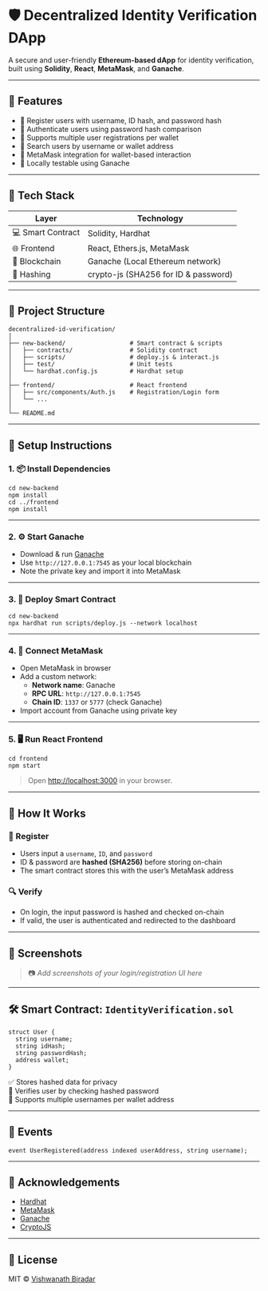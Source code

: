 # 🛡️ Decentralized Identity Verification DApp

A secure and user-friendly **Ethereum-based dApp** for identity verification, built using **Solidity**, **React**, **MetaMask**, and **Ganache**.

---

## 🚀 Features

- 🧾 Register users with username, ID hash, and password hash
- 🔐 Authenticate users using password hash comparison
- 🔄 Supports multiple user registrations per wallet
- 🔎 Search users by username or wallet address
- 🦊 MetaMask integration for wallet-based interaction
- 🧪 Locally testable using Ganache

---

## 🧰 Tech Stack

| Layer           | Technology                             |
|-----------------|----------------------------------------|
| 💻 Smart Contract | Solidity, Hardhat                    |
| 🌐 Frontend      | React, Ethers.js, MetaMask            |
| 🔗 Blockchain    | Ganache (Local Ethereum network)       |
| 🧠 Hashing       | crypto-js (SHA256 for ID & password)   |

---

## 📁 Project Structure

```
decentralized-id-verification/
│
├── new-backend/                  # Smart contract & scripts
│   ├── contracts/                # Solidity contract
│   ├── scripts/                  # deploy.js & interact.js
│   ├── test/                     # Unit tests
│   └── hardhat.config.js         # Hardhat setup
│
├── frontend/                     # React frontend
│   ├── src/components/Auth.js    # Registration/Login form
│   └── ...
│
└── README.md
```

---

## 🔧 Setup Instructions

### 1. 📦 Install Dependencies

```
cd new-backend
npm install
cd ../frontend
npm install
```

---

### 2. ⚙️ Start Ganache

- Download & run [Ganache](https://trufflesuite.com/ganache/)
- Use `http://127.0.0.1:7545` as your local blockchain
- Note the private key and import it into MetaMask

---

### 3. 🚀 Deploy Smart Contract

```
cd new-backend
npx hardhat run scripts/deploy.js --network localhost
```

---

### 4. 🧠 Connect MetaMask

- Open MetaMask in browser
- Add a custom network:
  - **Network name**: Ganache
  - **RPC URL**: `http://127.0.0.1:7545`
  - **Chain ID**: `1337` or `5777` (check Ganache)
- Import account from Ganache using private key

---

### 5. 🖥️ Run React Frontend

```
cd frontend
npm start
```

> Open [http://localhost:3000](http://localhost:3000) in your browser.

---

## 🔐 How It Works

### 🧾 Register
- Users input a `username`, `ID`, and `password`
- ID & password are **hashed (SHA256)** before storing on-chain
- The smart contract stores this with the user’s MetaMask address

### 🔍 Verify
- On login, the input password is hashed and checked on-chain
- If valid, the user is authenticated and redirected to the dashboard

---

## 📸 Screenshots

> 📷 *Add screenshots of your login/registration UI here*

---

## 🛠 Smart Contract: `IdentityVerification.sol`

```solidity
struct User {
  string username;
  string idHash;
  string passwordHash;
  address wallet;
}
```

✅ Stores hashed data for privacy  
🔐 Verifies user by checking hashed password  
🧾 Supports multiple usernames per wallet address  

---

## 📢 Events

```solidity
event UserRegistered(address indexed userAddress, string username);
```

---


## 🤝 Acknowledgements

- [Hardhat](https://hardhat.org/)
- [MetaMask](https://metamask.io/)
- [Ganache](https://trufflesuite.com/ganache/)
- [CryptoJS](https://www.npmjs.com/package/crypto-js)

---

## 📄 License

MIT © [Vishwanath Biradar](https://github.com/vishwanath090)
